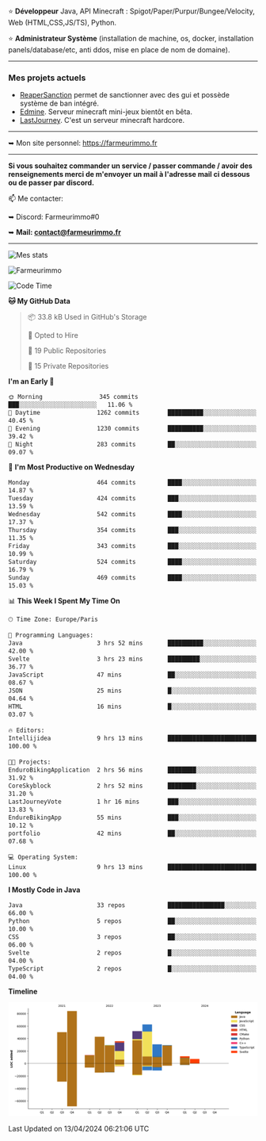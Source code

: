 ⭐ **Développeur** Java, API Minecraft : Spigot/Paper/Purpur/Bungee/Velocity, Web (HTML,CSS,JS/TS), Python.

⭐ **Administrateur Système** (installation de machine, os, docker, installation panels/database/etc, anti ddos, mise en place de nom de domaine).

---

### Mes projets actuels
- [ReaperSanction](https://www.spigotmc.org/resources/reapersanction.89580/) permet de sanctionner avec des gui et possède système de ban intégré.
- [Edmine](https://edmine.net). Serveur minecraft mini-jeux bientôt en bêta.
- [LastJourney](https://lastjourney.fr). C'est un serveur minecraft hardcore.

---

➥ Mon site personnel: https://farmeurimmo.fr

---

**Si vous souhaitez commander un service / passer commande / avoir des renseignements merci de m'envoyer un mail à l'adresse mail ci dessous ou de passer par discord.**

📫 Me contacter:
 
   ➥ Discord: Farmeurimmo#0
   
   ➥ **Mail: contact@farmeurimmo.fr**

---

![Mes stats](https://github-readme-stats.farmeurimmo.fr/api?username=Farmeurimmo&count_private=true&show_icons=true&theme=radical)

<img src="https://komarev.com/ghpvc/?username=Farmeurimmo" alt="Farmeurimmo" />

<!--START_SECTION:waka-->
![Code Time](http://img.shields.io/badge/Code%20Time-1%2C285%20hrs%2052%20mins-blue)

**🐱 My GitHub Data** 

> 📦 33.8 kB Used in GitHub's Storage 
 > 
> 💼 Opted to Hire
 > 
> 📜 19 Public Repositories 
 > 
> 🔑 15 Private Repositories 
 > 
**I'm an Early 🐤** 

```text
🌞 Morning                345 commits         ███░░░░░░░░░░░░░░░░░░░░░░   11.06 % 
🌆 Daytime                1262 commits        ██████████░░░░░░░░░░░░░░░   40.45 % 
🌃 Evening                1230 commits        ██████████░░░░░░░░░░░░░░░   39.42 % 
🌙 Night                  283 commits         ██░░░░░░░░░░░░░░░░░░░░░░░   09.07 % 
```
📅 **I'm Most Productive on Wednesday** 

```text
Monday                   464 commits         ████░░░░░░░░░░░░░░░░░░░░░   14.87 % 
Tuesday                  424 commits         ███░░░░░░░░░░░░░░░░░░░░░░   13.59 % 
Wednesday                542 commits         ████░░░░░░░░░░░░░░░░░░░░░   17.37 % 
Thursday                 354 commits         ███░░░░░░░░░░░░░░░░░░░░░░   11.35 % 
Friday                   343 commits         ███░░░░░░░░░░░░░░░░░░░░░░   10.99 % 
Saturday                 524 commits         ████░░░░░░░░░░░░░░░░░░░░░   16.79 % 
Sunday                   469 commits         ████░░░░░░░░░░░░░░░░░░░░░   15.03 % 
```


📊 **This Week I Spent My Time On** 

```text
🕑︎ Time Zone: Europe/Paris

💬 Programming Languages: 
Java                     3 hrs 52 mins       ██████████░░░░░░░░░░░░░░░   42.00 % 
Svelte                   3 hrs 23 mins       █████████░░░░░░░░░░░░░░░░   36.77 % 
JavaScript               47 mins             ██░░░░░░░░░░░░░░░░░░░░░░░   08.67 % 
JSON                     25 mins             █░░░░░░░░░░░░░░░░░░░░░░░░   04.64 % 
HTML                     16 mins             █░░░░░░░░░░░░░░░░░░░░░░░░   03.07 % 

🔥 Editors: 
Intellijidea             9 hrs 13 mins       █████████████████████████   100.00 % 

🐱‍💻 Projects: 
EnduroBikingApplication  2 hrs 56 mins       ████████░░░░░░░░░░░░░░░░░   31.92 % 
CoreSkyblock             2 hrs 52 mins       ████████░░░░░░░░░░░░░░░░░   31.20 % 
LastJourneyVote          1 hr 16 mins        ███░░░░░░░░░░░░░░░░░░░░░░   13.83 % 
EndureBikingApp          55 mins             ███░░░░░░░░░░░░░░░░░░░░░░   10.12 % 
portfolio                42 mins             ██░░░░░░░░░░░░░░░░░░░░░░░   07.68 % 

💻 Operating System: 
Linux                    9 hrs 13 mins       █████████████████████████   100.00 % 
```

**I Mostly Code in Java** 

```text
Java                     33 repos            ████████████████░░░░░░░░░   66.00 % 
Python                   5 repos             ██░░░░░░░░░░░░░░░░░░░░░░░   10.00 % 
CSS                      3 repos             ██░░░░░░░░░░░░░░░░░░░░░░░   06.00 % 
Svelte                   2 repos             █░░░░░░░░░░░░░░░░░░░░░░░░   04.00 % 
TypeScript               2 repos             █░░░░░░░░░░░░░░░░░░░░░░░░   04.00 % 
```



**Timeline**

![Lines of Code chart](https://raw.githubusercontent.com/Farmeurimmo/Farmeurimmo/main/assets/bar_graph.png)


 Last Updated on 13/04/2024 06:21:06 UTC
<!--END_SECTION:waka-->
